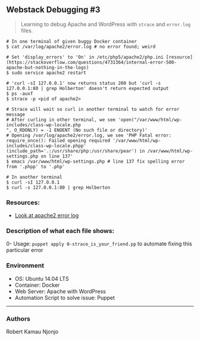 ## Webstack Debugging #3
> Learning to debug Apache and WordPress with ```strace``` and ```error.log``` files.

```
# In one terminal of given buggy Docker container
$ cat /var/log/apache2/error.log # no error found; weird

# Set 'display_errors' to 'On' in /etc/php5/apache2/php.ini [resource](https://stackoverflow.com/questions/4731364/internal-error-500-apache-but-nothing-in-the-logs)
$ sudo service apache2 restart

# 'curl -sI 127.0.0.1' now returns status 200 but 'curl -s 127.0.0.1:80 | grep Holberton' doesn't return expected output
$ ps -auxf
$ strace -p <pid of apache2>

# Strace will wait so curl in another terminal to watch for error message
# After curling in other terminal, we see 'open("/var/www/html/wp-includes/class-wp-locale.php
", O_RDONLY) = -1 ENOENT (No such file or directory)'
# Opening /var/log/apache2/error.log, we see 'PHP Fatal error: require_once(): Failed opening required '/var/www/html/wp-includes/class-wp-locale.phpp' (include_path='.:/usr/share/php:/usr/share/pear') in /var/www/html/wp-settings.php on line 137'
$ emacs /var/www/html/wp-settings.php # line 137 fix spelling error from '.phpp' to '.php'
```

```
# In another terminal
$ curl -sI 127.0.0.1
$ curl -s 127.0.0.1:80 | grep Holberton
```

### Resources:
* [Look at apache2 error log](https://stackoverflow.com/questions/4731364/internal-error-500-apache-but-nothing-in-the-logs)

### Description of what each file shows:
0- Usage: ```puppet apply 0-strace_is_your_friend.pp``` to automate fixing this particular error

### Environment
* OS: Ubuntu 14.04 LTS
* Container: Docker
* Web Server: Apache with WordPress
* Automation Script to solve issue: Puppet
---
### Authors
Robert Kamau Njonjo
